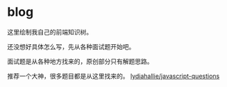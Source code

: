 # blog

这里绘制我自己的前端知识树。

还没想好具体怎么写，先从各种面试题开始吧。

面试题是从各种地方找来的，原创部分只有解题思路。

推荐一个大神，很多题目都是从这里找来的。 [lydiahallie/javascript-questions](https://github.com/lydiahallie/javascript-questions)

